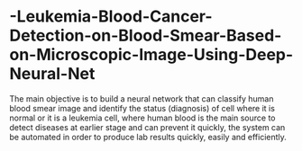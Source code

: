# -Leukemia-Blood-Cancer-Detection-on-Blood-Smear-Based-on-Microscopic-Image-Using-Deep-Neural-Net
The main objective is to build a neural network that can classify human blood smear image and identify the status (diagnosis) of cell where it is normal or it is a leukemia cell, where human blood is the main source to detect diseases at earlier stage and can prevent it quickly, the system can be automated in order to produce lab results quickly, easily and efficiently.
